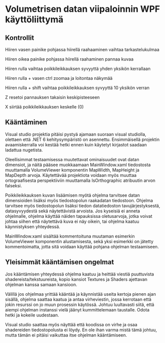 # Volumetrisen datan viipaloinnin WPF käyttöliittymä

## Kontrollit

Hiiren vasen painike pohjassa hiirellä raahaaminen vaihtaa tarkastelukulmaa

Hiiren oikea painike pohjassa hiirellä raahaminen pannaa kuvaa

Hiiren rulla vaihtaa poikkileikkauksen syvyyttä yhden yksikön kerrallaan

Hiiren rulla + vasen ctrl zoomaa ja loitontaa näkymää

Hiiren rulla + shift vaihtaa poikkileikkauksen syvyyttä 10 yksikön verran

Z resetoi pannauksen takaisin keskipisteeseen

X siirtää poikkileikkauksen keskelle (0)

## Kääntäminen

Visual studio projektia pitäisi pystyä ajamaan suoraan visual studiolla, 
olettaen että .NET 6 kehitysympäristö on asennettu. Ensimmäisellä projektin 
avaamiskerralla 
voi kestää hetki ennen kuin käytetyt kirjastot saadaan ladattua nugetista. 

Oleellisimmat testaamisessa muutettavat ominaisuudet ovat datan dimensiot, ja näitä 
pääsee muokkaamaan MainWindow.xaml tiedostosta muuttamalla VolumeViewer komponentin 
MapWidth, MapHeight ja MapDepth arvoja. Käytettävää projektiota voidaan myös muuttaa 
ortograafisesta perspektiiviin muuttamalla IsOrthographic atribuutin arvon falseksi. 

Poikkileikkauksen kuvan lisäämisen myötä ohjelma tarvitsee datan dimensioiden lisäksi 
myös tiedostopolun raakadatan tiedostoon. Ohjelma tarvitsee myös tiedostopolun lisäksi 
tiedon datatiedoston tavujärjestyksestä, datasyvyydestä sekä näytettävistä arvoista. Jos 
kyseisiä ei anneta ohjelmalle, ohjelma käyttää näiden tapauksissa oletusarvoja, jotka voivat
johtaa siihen että näytettävä kuva ei näy oikein, tai ohjelma kaatuu käynnistyksen yhteydessä.

MainWindow.xaml sisältää kommentoituna muutaman esimerkin VolumeViewer komponentin alustamisesta, 
sekä yksi esimerkki on jätetty kommentoimatta, jotta sitä voidaan käyttää pohjana ohjelman testaamiseen.

## Yleisimmät kääntämisen ongelmat 

Jos kääntämisen yhteydessä ohjelma kaatuu ja heittää 
viestiä puuttuvista shadereista/tekstuureista, kopio kansiot Textures ja 
Shaders ajettavan ohjelman kanssa samaan kansioon.

Välillä jos ohjelmaa yrittää kääntää ja käynnistää useita kertoja pienen ajan sisällä, 
ohjelma saattaa kaatua ja antaa virheviestin, jossa kerrotaan että 
jokin resurssi on jo muun prosessin käytössä. Johtuu luultavasti siitä, että 
aiempi ohjelman instanssi vielä jäänyt kummittelemaan taustalle. Odota hetki ja 
kokeile uudestaan.

Visual studio saattaa myös näyttää että koodissa on virhe ja osaa shadereiden 
tiedostopolusta ei löydy. En ole ihan varma mistä tämä johtuu, mutta tämän 
ei pitäisi vaikuttaa itse ohjelman kääntämiseen.

